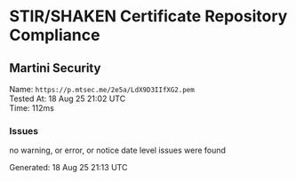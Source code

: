 # STIR/SHAKEN Certificate Repository Compliance

## Martini Security

Name: `https://p.mtsec.me/2e5a/LdX9D3IIfXG2.pem`\
Tested At: 18 Aug 25 21:02 UTC\
Time: 112ms

### Issues

no warning, or error, or notice date level issues were found

Generated: 18 Aug 25 21:13 UTC